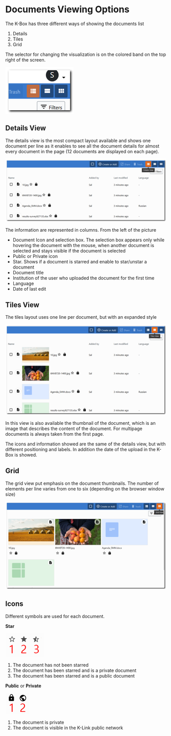 # Documents Viewing Options

The K-Box has three different ways of showing the documents list

1. Details
2. Tiles
3. Grid

The selector for changing the visualization is on the colored band on the top right of the screen.

![view selector](./images/view-type-selector.png)

## Details View

The details view is the most compact layout available and shows one document per line as it enables to see all the document details for almost every document in the page (12 documents are displayed on each page).

![Details View](./images/details-view.png)

The information are represented in columns. From the left of the picture

- Document Icon and selection box. The selection box appears only while hovering the document with the mouse, when another document is selected and stays visible if the document is selected
- Public or Private icon
- Star. Shows if a document is starred and enable to star/unstar a document
- Document title
- Institution of the user who uploaded the document for the first time
- Language
- Date of last edit

## Tiles View

The tiles layout uses one line per document, but with an expanded style

![Tiles View](./images/tiles-view.png)

In this view is also available the thumbnail of the document, which is an image that describes the content of the document. For multipage documents is always taken from the first page.

The icons and information showed are the same of the details view, but with different positioning and labels. In addition the date of the upload in the K-Box is showed.

## Grid

The grid view put emphasis on the document thumbnails. The number of elements per line varies from one to six (depending on the browser window size)

![Grid View](./images/grid-view.png)

## Icons

Different symbols are used for each document.

**Star**

![Star Statuses](./images/star-statuses.png)

1. The document has not been starred
2. The document has been starred and is a private document
3. The document has been starred and is a public document

**Public** or **Private**

![Visibility icons](./images/visibility-icons.png)

1. The document is private
2. The document is visible in the K-Link public network

